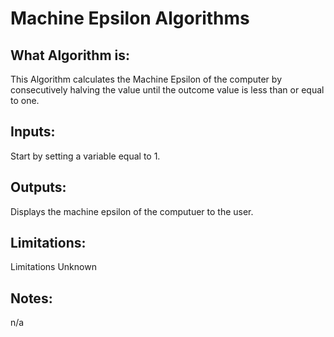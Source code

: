 # Machine Epsilon Algorithms

## What Algorithm is:
This Algorithm calculates the Machine Epsilon of the computer by consecutively halving the value until the outcome value is less than or equal to one.

## Inputs:
Start by setting a variable equal to 1.

## Outputs:
Displays the machine epsilon of the computuer to the user.

## Limitations:
Limitations Unknown

## Notes: 
n/a
